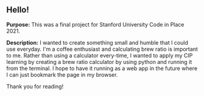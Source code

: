 ## Hello!

**Purpose:**
This was a final project for Stanford University Code in Place 2021.

**Description:**
I wanted to create something small and humble that I could use everyday. I'm a coffee enthusiast and calculating brew ratio is important to me. Rather than using a calculator every-time, I wanted to apply my CIP learning by creating a brew ratio calculator by using python and running it from the terminal. I hope to have it running as a web app in the future where I can just bookmark the page in my browser.

Thank you for reading!
